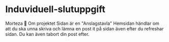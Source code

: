 # Induviduell-slutuppgift
Morteza 🚩
Om projektet
Sidan är en "Anslagstavla"
Hemsidan händlar om att du ska unna skriva och lämna en post it på sidan även efter du refreshar sidan.
Du kan även tabort din post efter.
